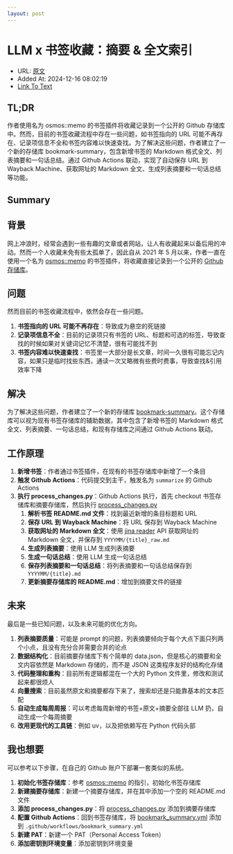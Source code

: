 ```yaml
---
layout: post
---
```

# LLM x 书签收藏：摘要 & 全文索引
- URL: [原文](https://nekonull.me/posts/llm_x_bookmark/)
- Added At: 2024-12-16 08:02:19
- [Link To Text](_posts/2024-12-16-llm-x-书签收藏：摘要-&-全文索引---nekonull's-garden_raw.md)

## TL;DR
作者使用名为 osmos::memo 的书签插件将收藏记录到一个公开的 Github 存储库中。然而，目前的书签收藏流程中存在一些问题，如书签指向的 URL 可能不再存在、记录项信息不全和书签内容难以快速查找。为了解决这些问题，作者建立了一个新的存储库 bookmark-summary，包含新增书签的 Markdown 格式全文、列表摘要和一句话总结。通过 Github Actions 联动，实现了自动保存 URL 到 Wayback Machine、获取网址的 Markdown 全文、生成列表摘要和一句话总结等功能。

## Summary
**背景**
--------

网上冲浪时，经常会遇到一些有趣的文章或者网站，让人有收藏起来以备后用的冲动。然而一个人收藏未免有些太孤单了，因此自从 2021 年 5 月以来，作者一直在使用一个名为 [osmos::memo](https://github.com/osmoscraft/osmosmemo) 的书签插件，将收藏直接记录到一个公开的 [Github 存储库](https://github.com/jerrylususu/bookmark-collection)。

**问题**
------

然而目前的书签收藏流程中，依然会存在一些问题。

1.  **书签指向的 URL 可能不再存在**：导致成为悬空的死链接
2.  **记录项信息不全**：目前的记录项只有书签的 URL、标题和可选的标签，导致查找的时候如果对关键词记忆不清楚，很有可能找不到
3.  **书签内容难以快速查找**：书签里一大部分是长文章，时间一久很有可能忘记内容，如果只是临时找些东西，通读一次又略微有些费时费事，导致查找&引用效率下降

**解决**
------

为了解决这些问题，作者建立了一个新的存储库 [bookmark-summary](https://github.com/jerrylususu/bookmark-summary)。这个存储库可以视为现有书签存储库的辅助数据，其中包含了新增书签的 Markdown 格式全文、列表摘要、一句话总结，和现有存储库之间通过 Github Actions 联动。

**工作原理**
------------

1.  **新增书签**：作者通过书签插件，在现有的书签存储库中新增了一个条目
2.  **触发 Github Actions**：代码提交到主干，触发名为 `summarize` 的 Github Actions
3.  **执行 process_changes.py**：Github Actions 执行，首先 checkout 书签存储库和摘要存储库，然后执行 [process\_changes.py](https://github.com/jerrylususu/bookmark-summary/blob/main/process_changes.py)
    1.  **解析书签 README.md 文件**：找到最近新增的条目标题和 URL
    2.  **保存 URL 到 Wayback Machine**：将 URL 保存到 Wayback Machine
    3.  **获取网址的 Markdown 全文**：使用 [jina reader](https://jina.ai/reader/) API 获取网址的 Markdown 全文，并保存到 `YYYYMM/{title}_raw.md`
    4.  **生成列表摘要**：使用 LLM 生成列表摘要
    5.  **生成一句话总结**：使用 LLM 生成一句话总结
    6.  **保存列表摘要和一句话总结**：将列表摘要和一句话总结保存到 `YYYYMM/{title}.md`
    7.  **更新摘要存储库的 README.md**：增加到摘要文件的链接

**未来**
------

最后是一些已知问题，以及未来可能的优化方向。

1.  **列表摘要质量**：可能是 prompt 的问题，列表摘要倾向于每个大点下面只列两个小点，且没有充分合并需要合并的论点
2.  **数据结构化**：目前摘要存储库下有个简单的 data.json，但是核心的摘要和全文内容依然是 Markdown 存储的，而不是 JSON 这类程序友好的结构化存储
3.  **代码整理和重构**：目前所有逻辑都混在一个大的 Python 文件里，修改和测试起来都很烦人
4.  **向量搜索**：目前虽然原文和摘要都存下来了，搜索却还是只能靠基本的文本匹配
5.  **自动生成每周周报**：可以考虑每周新增的书签+原文+摘要全部往 LLM 扔，自动生成一个每周摘要
6.  **改用更现代的工具链**：例如 uv，以及把依赖写在 Python 代码头部

**我也想要**
------------

可以参考以下步骤，在自己的 Github 账户下部署一套类似的系统。

1.  **初始化书签存储库**：参考 [osmos::memo](https://github.com/osmoscraft/osmosmemo) 的指引，初始化书签存储库
2.  **新建摘要存储库**：新建一个摘要存储库，并在其中添加一个空的 README.md 文件
3.  **添加 process_changes.py**：将 [process\_changes.py](https://github.com/jerrylususu/bookmark-summary/blob/main/process_changes.py) 添加到摘要存储库
4.  **配置 Github Actions**：回到书签存储库，将 [bookmark\_summary.yml](https://github.com/jerrylususu/bookmark-collection/blob/main/.github/workflows/bookmark_summary.yml) 添加到 `.github/workflows/bookmark_summary.yml`
5.  **新建 PAT**：新建一个 PAT（Personal Access Token）
6.  **添加密钥到环境变量**：添加密钥到环境变量
